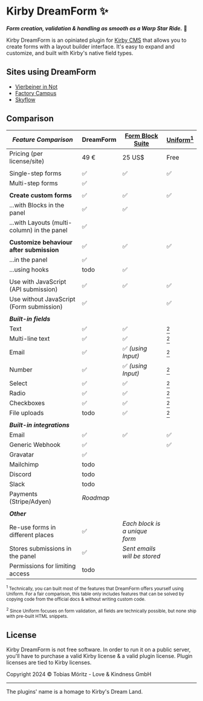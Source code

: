 # Kirby DreamForm ✨

**_Form creation, validation & handling as smooth as a Warp Star Ride._** 💫

Kirby DreamForm is an opiniated plugin for [Kirby CMS](https://getkirby.com/) that allows you to create forms with a layout builder interface. It's easy to expand and customize, and built with Kirby's native field types.

## Sites using DreamForm

- [Vierbeiner in Not](https://www.vierbeinerinnot.de/)
- [Factory Campus](https://factorycampus.de/)
- [Skyflow](https://www.flyskyflow.com/)

## Comparison

| _Feature Comparison_                        | DreamForm | [Form Block Suite](https://github.com/youngcut/kirby-form-block-suite) | [Uniform](https://kirby-uniform.readthedocs.io/en/latest/)<a href="#1"><sup>1</sup></a> |
| ------------------------------------------- | --------- | ---------------------------------------------------------------------- | --------------------------------------------------------------------------------------- |
| Pricing (per license/site)                  | 49 €      | 25 US$                                                                 | Free                                                                                    |
|                                             |           |                                                                        |                                                                                         |
| Single-step forms                           | ✅        | ✅                                                                     | ✅                                                                                      |
| Multi-step forms                            | ✅        |                                                                        |                                                                                         |
|                                             |           |                                                                        |                                                                                         |
| **Create custom forms**                     | ✅        | ✅                                                                     | ✅                                                                                      |
| ...with Blocks in the panel                 | ✅        | ✅                                                                     |                                                                                         |
| ...with Layouts (multi-column) in the panel | ✅        |                                                                        |                                                                                         |
|                                             |           |                                                                        |                                                                                         |
| **Customize behaviour after submission**    | ✅        | ✅                                                                     | ✅                                                                                      |
| ...in the panel                             | ✅        |                                                                        |                                                                                         |
| ...using hooks                              | todo      | ✅                                                                     |                                                                                         |
|                                             |           |                                                                        |                                                                                         |
| Use with JavaScript (API submission)        | ✅        | ✅                                                                     | ✅                                                                                      |
| Use without JavaScript (Form submission)    | ✅        |                                                                        | ✅                                                                                      |
|                                             |           |                                                                        |                                                                                         |
| **_Built-in fields_**                       |           |                                                                        |                                                                                         |
| Text                                        | ✅        | ✅                                                                     | <a href="#2"><sup>2</sup></a>                                                           |
| Multi-line text                             | ✅        | ✅                                                                     | <a href="#2"><sup>2</sup></a>                                                           |
| Email                                       | ✅        | ✅ _(using Input)_                                                     | <a href="#2"><sup>2</sup></a>                                                           |
| Number                                      | ✅        | ✅ _(using Input)_                                                     | <a href="#2"><sup>2</sup></a>                                                           |
| Select                                      | ✅        | ✅                                                                     | <a href="#2"><sup>2</sup></a>                                                           |
| Radio                                       | ✅        | ✅                                                                     | <a href="#2"><sup>2</sup></a>                                                           |
| Checkboxes                                  | ✅        | ✅                                                                     | <a href="#2"><sup>2</sup></a>                                                           |
| File uploads                                | todo      | ✅                                                                     | <a href="#2"><sup>2</sup></a>                                                           |
|                                             |           |                                                                        |                                                                                         |
| **_Built-in integrations_**                 |           |                                                                        |                                                                                         |
| Email                                       | ✅        | ✅                                                                     | ✅                                                                                      |
| Generic Webhook                             | ✅        |                                                                        | ✅                                                                                      |
| Gravatar                                    | ✅        |                                                                        |                                                                                         |
| Mailchimp                                   | todo      |                                                                        |                                                                                         |
| Discord                                     | todo      |                                                                        |                                                                                         |
| Slack                                       | todo      |                                                                        |                                                                                         |
| Payments (Stripe/Adyen)                     | _Roadmap_ |                                                                        |                                                                                         |
|                                             |           |                                                                        |                                                                                         |
| **_Other_**                                 |           |                                                                        |                                                                                         |
| Re-use forms in different places            | ✅        | _Each block is a unique form_                                          |                                                                                         |
| Stores submissions in the panel             | ✅        | _Sent emails will be stored_                                           |                                                                                         |
| Permissions for limiting access             | todo      |                                                                        |                                                                                         |

<small id="1"><sup>1</sup> Technically, you can built most of the features that DreamForm offers yourself using Uniform. For a fair comparison, this table only includes features that can be solved by copying code from the official docs & without writing custom code. </small>

<small id="2"><sup>2</sup> Since Uniform focuses on form validation, all fields are technically possible, but none ship with pre-built HTML snippets. </small>

## License

Kirby DreamForm is not free software. In order to run it on a public server, you'll have to purchase a valid Kirby license & a valid plugin license. Plugin licenses are tied to Kirby licenses.

Copyright 2024 © Tobias Möritz - Love & Kindness GmbH

---

The plugins' name is a homage to Kirby's Dream Land.
